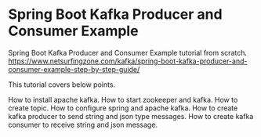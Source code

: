 # Spring Boot Kafka Producer and Consumer Example
Spring Boot Kafka Producer and Consumer Example tutorial from scratch.
https://www.netsurfingzone.com/kafka/spring-boot-kafka-producer-and-consumer-example-step-by-step-guide/

This tutorial covers below points.

How to install apache kafka.
How to start zookeeper and kafka.
How to create topic.
How to configure spring and apache kafka.
How to create kafka producer to send string and json type messages.
How to create kafka consumer to receive string and json message.



